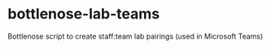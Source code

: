 # bottlenose-lab-teams
Bottlenose script to create staff:team lab pairings (used in Microsoft Teams)

